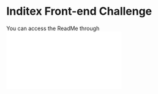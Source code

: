 # Inditex Front-end Challenge

You can access the ReadMe through ![here](/front_end_challenge/README.md)
